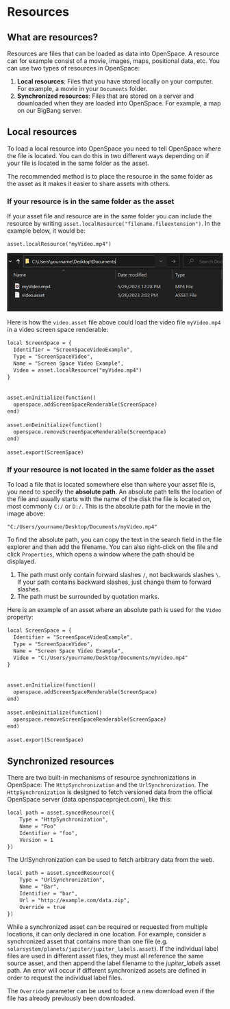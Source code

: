# Resources

## What are resources?

Resources are files that can be loaded as data into OpenSpace. A resource can for example consist of a movie, images, maps, positional data, etc. You can use two types of resources in OpenSpace:

1. **Local resources**: Files that you have stored locally on your computer. For example, a movie in your `Documents` folder.
1. **Synchronized resources**: Files that are stored on a server and downloaded when they are loaded into OpenSpace. For example, a map on our BigBang server.

## Local resources

To load a local resource into OpenSpace you need to tell OpenSpace where the file is located. You can do this in two different ways depending on if your file is located in the same folder as the asset.

The recommended method is to place the resource in the same folder as the asset as it makes it easier to share assets with others.

### If your resource is in the same folder as the asset

If your asset file and resource are in the same folder you can include the resource by writing `asset.localResource("filename.fileextension")`. In the example below, it would be:

```
asset.localResource("myVideo.mp4")
```

![An asset and a file in the same folder](/assets/resources/asset_path.png)

Here is how the `video.asset` file above could load the video file `myVideo.mp4` in a video screen space renderable:

```
local ScreenSpace = {
  Identifier = "ScreenSpaceVideoExample",
  Type = "ScreenSpaceVideo",
  Name = "Screen Space Video Example",
  Video = asset.localResource("myVideo.mp4")
}


asset.onInitialize(function()
  openspace.addScreenSpaceRenderable(ScreenSpace)
end)

asset.onDeinitialize(function()
  openspace.removeScreenSpaceRenderable(ScreenSpace)
end)

asset.export(ScreenSpace)
```

### If your resource is not located in the same folder as the asset

To load a file that is located somewhere else than where your asset file is, you need to specify the **absolute path**. An absolute path tells the location of the file and usually starts with the name of the disk the file is located on, most commonly `C:/` or `D:/`. This is the absolute path for the movie in the image above:

```
"C:/Users/yourname/Desktop/Documents/myVideo.mp4"
```

To find the absolute path, you can copy the text in the search field in the file explorer and then add the filename. You can also right-click on the file and click `Properties`, which opens a window where the path should be displayed.

1. The path must only contain forward slashes `/`, not backwards slashes `\`. If your path contains backward slashes, just change them to forward slashes.
2. The path must be surrounded by quotation marks.

Here is an example of an asset where an absolute path is used for the `Video` property:

```
local ScreenSpace = {
  Identifier = "ScreenSpaceVideoExample",
  Type = "ScreenSpaceVideo",
  Name = "Screen Space Video Example",
  Video = "C:/Users/yourname/Desktop/Documents/myVideo.mp4"
}


asset.onInitialize(function()
  openspace.addScreenSpaceRenderable(ScreenSpace)
end)

asset.onDeinitialize(function()
  openspace.removeScreenSpaceRenderable(ScreenSpace)
end)

asset.export(ScreenSpace)
```

## Synchronized resources

There are two built-in mechanisms of resource synchronizations in OpenSpace: The `HttpSynchronization` and the `UrlSynchronization`. The `HttpSynchronization` is designed to fetch versioned data from the official OpenSpace server (data.openspaceproject.com), like this:

```
local path = asset.syncedResource({
    Type = "HttpSynchronization",
    Name = "Foo"
    Identifier = "foo",
    Version = 1
})
```

The UrlSynchronization can be used to fetch arbitrary data from the web.

```
local path = asset.syncedResource({
    Type = "UrlSynchronization",
    Name = "Bar",
    Identifier = "bar",
    Url = "http://example.com/data.zip",
    Override = true
})
```

While a synchronized asset can be required or requested from multiple locations, it can only declared in one location. For example, consider a synchronized asset that contains more than one file (e.g. `solarsystem/planets/jupiter/jupiter_labels.asset`). If the individual label files are used in different asset files, they must all reference the same source asset, and then append the label filename to the _jupiter_labels_ asset path. An error will occur if different synchronized assets are defined in order to request the individual label files.

The `Override` parameter can be used to force a new download even if the file has already previously been downloaded.
